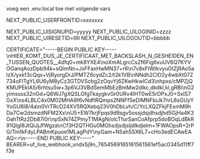 voeg een .env.local toe met volgende vars

NEXT_PUBLIC_USERFRONTID=xxxxxxx

NEXT_PUBLIC_UISIGNUPID=yyyyy
NEXT_PUBLIC_UILOGINID=zzzz
NEXT_PUBLIC_UIRESETID=lllll
NEXT_PUBLIC_UILOGOUTID=bbbbb

CERTIFICATE="-----BEGIN PUBLIC KEY-----\nHIER_KOMT_DUS_JE_CERTIFICAAT_MET_BACKSLASH_N_GESHEIDEN_EN_TUSSEN_QUOTES\_\_4dfq0+mk8YXE4\noXmALgrcCsZf6Fig6xuUV6Q7KYVOGanqAozDpb94k+sQlmNn+JxFFaxHwMN37+r6\n7v8xFlWtkvyuGtZjRAo5alzX/yxkf3cQqs+VjRyorgDrJ/PMTZ6cydZc2/t2k1VB\nNNdh2ClO2y4wbXt07Z734oFlTgYL6U6yM8yCz3GTDVScbg2zOqvYj6ZKwHkwlCd3\nhpxs/cMPZjQKMUPEkIA5/6rhtsu5w+3p6VJ3VBdSemMbEzBmMw2dlkc,dkdkl,kl,gRBi\nG2yimssss32nGd+Q6WJ7gXQSLGfgTkaygkvGr0URv4IHT0wE5rDPxJ0+SxIS7GxX\ns4LBLC4x0M02MHA8f6vNdfiRQmps2NNFfSeDIMNFbiJk7nrL6sGUyYYoGU8I8/4a\n0VrTRcD24XV5RQXebq23V0hDbLvh/C/YcLXQZFkjFExmM9hDa7Cw2dsmzdNFM2Xx\nU5+EW7krjFpqs9d9sgv5ossjdsjdhsdjhd5GjHa4K3OahTtRz2Db87i0r\npSxN74ZPmyT1MAgN/olcTfurSanCoAfprp5doBOqLdBkR91QlgI8JtQiJjJfWgza\nCf3H2QTHGu0MGhsdjsdjsljdlkdjeIm+1FWAOpsR+2rPG/Tm1kFdyLPABmKpuoe1MLagPdY\nyGam+N5ah5SX6L7+cHo3edECAwEAAQ==\n-----END PUBLIC KEY-----"
BEARER=uf_live_webhook_vndx5j9n_7654569165161561561ef5ac0345d11ff7f3e
